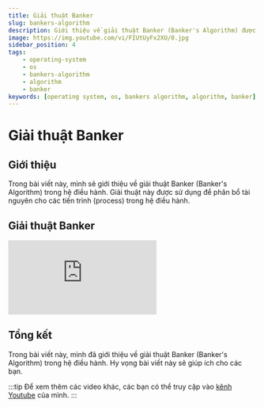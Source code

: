 ```yaml
---
title: Giải thuật Banker
slug: bankers-algorithm
description: Giới thiệu về giải thuật Banker (Banker's Algorithm) được sử dụng để phân bổ tài nguyên cho các tiến trình (process) trong hệ điều hành.
image: https://img.youtube.com/vi/FIUtUyFx2XU/0.jpg
sidebar_position: 4
tags:
    - operating-system
    - os
    - bankers-algorithm
    - algorithm
    - banker
keywords: [operating system, os, bankers algorithm, algorithm, banker]
---
```


# Giải thuật Banker

## Giới thiệu

Trong bài viết này, mình sẽ giới thiệu về giải thuật Banker (Banker's Algorithm) trong hệ điều hành. Giải thuật này được sử dụng để phân bổ tài nguyên cho các tiến trình (process) trong hệ điều hành.

## Giải thuật Banker

<iframe class="video"
    src="https://www.youtube.com/embed/FIUtUyFx2XU" 
    title="Giải thuật Banker (Banker's Algorithm)" 
    frameborder="0" 
    allow="accelerometer; autoplay; clipboard-write; encrypted-media; gyroscope; picture-in-picture; web-share" allowfullscreen>
</iframe>

## Tổng kết

Trong bài viết này, mình đã giới thiệu về giải thuật Banker (Banker's Algorithm) trong hệ điều hành. Hy vọng bài viết này sẽ giúp ích cho các bạn.

:::tip
Để xem thêm các video khác, các bạn có thể truy cập vào [kênh Youtube](https://www.youtube.com/TienNguyen09) của mình.
:::
